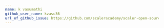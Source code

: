 ```yaml
---
name: k vasumathi
github_user_name: kvasu36
url_of_github_issue: https://github.com/scaleracademy/scaler-open-source-september-challenge/issues/346
---
```


